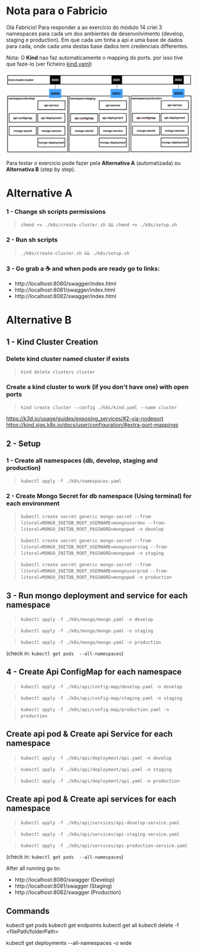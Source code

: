 
# Nota para o Fabricio
Olá Fabricio! Para responder a ao exercício do módulo 14 criei 3 namespaces para cada um dos ambientes de desenvolvimento (develop, staging e production). Em que cada um tinha a api e uma base de dados para cada, onde cada uma destas base dados tem credenciais differentes.

Nota: O **Kind** nao faz automaticamente o mapping do ports. por isso tive que faze-lo (ver ficheiro [kind.yaml](./k8s/kind.yaml))

![explanation](./images/image1.png)


Para testar o exercicio pode fazer pela **Alternativa A** (automatizada) ou **Alternativa B** (step by step).


# Alternative A

### 1 - Change sh scripts permissions
> `chmod +x ./k8s/create-cluster.sh && chmod +x ./k8s/setup.sh`
### 2 - Run sh scripts
> `./k8s/create-cluster.sh && ./k8s/setup.sh`

### 3 - Go grab a ☕ and when pods are ready go to links:
- http://localhost:8080/swagger/index.html
- http://localhost:8081/swagger/index.html
- http://localhost:8082/swagger/index.html



# Alternative B
## 1 - Kind Cluster Creation

### Delete kind cluster named cluster if exists
> `kind delete clusters cluster`

### Create a kind cluster to work (if you don't have one) with open ports
> `kind create cluster --config ./k8s/kind.yaml --name cluster`

https://k3d.io/usage/guides/exposing_services/#2-via-nodeport
https://kind.sigs.k8s.io/docs/user/configuration/#extra-port-mappings


## 2 - Setup
### 1 - Create all namespaces (db, develop, staging and production)
> `kubectl apply -f ./k8s/namespaces.yaml`

### 2 - Create Mongo Secret for db namespace (Using terminal) for each environment
> `kubectl create secret generic mongo-secret --from-literal=MONGO_INITDB_ROOT_USERNAME=mongouserdev --from-literal=MONGO_INITDB_ROOT_PASSWORD=mongopwd -n develop`

> `kubectl create secret generic mongo-secret --from-literal=MONGO_INITDB_ROOT_USERNAME=mongouserstag --from-literal=MONGO_INITDB_ROOT_PASSWORD=mongopwd -n staging`

> `kubectl create secret generic mongo-secret --from-literal=MONGO_INITDB_ROOT_USERNAME=mongouserprod --from-literal=MONGO_INITDB_ROOT_PASSWORD=mongopwd -n production`

## 3 - Run mongo deployment and service for each namespace
> `kubectl apply -f ./k8s/mongo/mongo.yaml -n develop`

> `kubectl apply -f ./k8s/mongo/mongo.yaml -n staging`

> `kubectl apply -f ./k8s/mongo/mongo.yaml -n production`

(check in: `kubectl get pods  --all-namespaces`)

## 4 - Create Api ConfigMap for each namespace
> `kubectl apply -f ./k8s/api/config-map/develop.yaml -n develop`

> `kubectl apply -f ./k8s/api/config-map/staging.yaml -n staging`

> `kubectl apply -f ./k8s/api/config-map/production.yaml -n production`

## Create api pod & Create api Service for each namespace
> `kubectl apply -f ./k8s/api/deployment/api.yaml -n develop`

> `kubectl apply -f ./k8s/api/deployment/api.yaml -n staging`

> `kubectl apply -f ./k8s/api/deployment/api.yaml -n production`

## Create api pod & Create api services for each namespace
> `kubectl apply -f ./k8s/api/services/api-develop-service.yaml`

> `kubectl apply -f ./k8s/api/services/api-staging-service.yaml`

> `kubectl apply -f ./k8s/api/services/api-production-service.yaml`

(check in: `kubectl get pods  --all-namespaces`)



After all running go to:
- http://localhost:8080/swagger (Develop)
- http://localhost:8081/swagger (Staging)
- http://localhost:8082/swagger (Production)

## Commands
kubectl get pods
kubectl get endpoints
kubectl get all
kubectl delete -f <filePath/folderPath>

kubectl get deployments --all-namespaces -o wide
